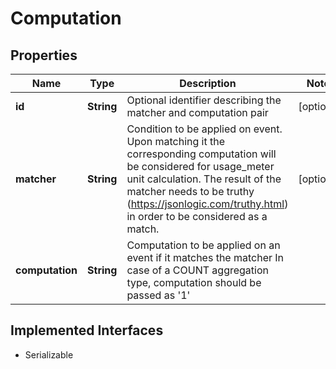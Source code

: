 

# Computation


## Properties

| Name | Type | Description | Notes |
|------------ | ------------- | ------------- | -------------|
|**id** | **String** | Optional identifier describing the matcher and computation pair |  [optional] |
|**matcher** | **String** | Condition to be applied on event. Upon matching it the corresponding computation will be considered for usage_meter unit calculation. The result of the matcher needs to be truthy (https://jsonlogic.com/truthy.html) in order to be considered as a match.  |  [optional] |
|**computation** | **String** | Computation to be applied on an event if it matches the matcher In case of a COUNT aggregation type, computation should be passed as &#39;1&#39;  |  |


## Implemented Interfaces

* Serializable


